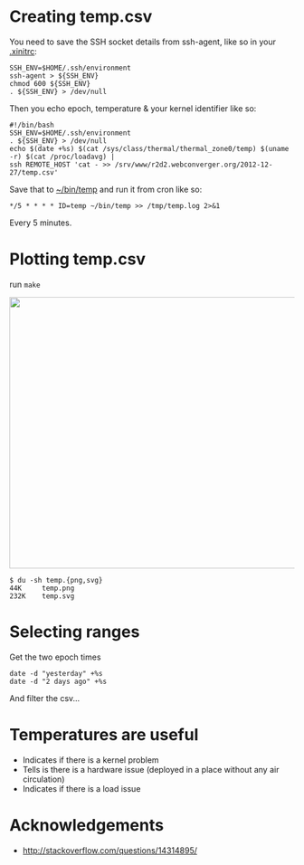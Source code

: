 # Creating temp.csv

You need to save the SSH socket details from ssh-agent, like so in your [.xinitrc](https://github.com/kaihendry/Kai-s--HOME/blob/master/.xinitrc):

	SSH_ENV=$HOME/.ssh/environment
	ssh-agent > ${SSH_ENV}
	chmod 600 ${SSH_ENV}
	. ${SSH_ENV} > /dev/null

Then you echo epoch, temperature & your kernel identifier like so:

	#!/bin/bash
	SSH_ENV=$HOME/.ssh/environment
	. ${SSH_ENV} > /dev/null
	echo $(date +%s) $(cat /sys/class/thermal/thermal_zone0/temp) $(uname -r) $(cat /proc/loadavg) |
	ssh REMOTE_HOST 'cat - >> /srv/www/r2d2.webconverger.org/2012-12-27/temp.csv'

Save that to [~/bin/temp](https://github.com/kaihendry/Kai-s--HOME/blob/master/bin/temp) and run it from cron like so:

	*/5 * * * * ID=temp ~/bin/temp >> /tmp/temp.log 2>&1

Every 5 minutes.

# Plotting temp.csv

run `make`

<img width=640 height=480 src=http://s.natalian.org/2013-01-15/temp.png>

	$ du -sh temp.{png,svg}
	44K     temp.png
	232K    temp.svg

# Selecting ranges

Get the two epoch times

	date -d "yesterday" +%s
	date -d "2 days ago" +%s

And filter the csv...

# Temperatures are useful

* Indicates if there is a kernel problem
* Tells is there is a hardware issue (deployed in a place without any air circulation)
* Indicates if there is a load issue

# Acknowledgements

* http://stackoverflow.com/questions/14314895/
